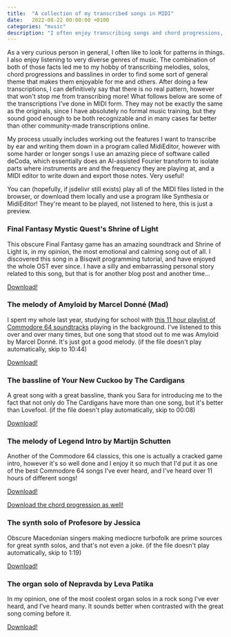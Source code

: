 ```yaml
---
title:  "A collection of my transcribed songs in MIDI"
date:   2022-08-22 00:00:00 +0100
categories: "music"
description: "I often enjoy transcribing songs and chord progressions, a small number of which I made into a post!"
---
```


<script src="https://cdn.jsdelivr.net/combine/npm/tone@14.7.58,npm/@magenta/music@1.22.1/es6/core.js,npm/focus-visible@5,npm/html-midi-player@1.4.0"></script>


As a very curious person in general, I often like to look for patterns in things. I also enjoy listening to very diverse genres of music. The combination of both of those facts led me to my hobby of transcribing melodies, solos, chord progressions and basslines in order to find some sort of general theme that makes them enjoyable for me and others. After doing a few transcriptions, I can definitively say that there is no real pattern, however that won't stop me from transcribing more! What follows below are some of the transcriptions I've done in MIDI form. They may not be exactly the same as the originals, since I have absolutely no formal music training, but they sound good enough to be both recognizable and in many cases far better than other community-made transcriptions online. 

My process usually includes working out the features I want to transcribe by ear and writing them down in a program called MidiEditor, however with some harder or longer songs I use an amazing piece of software called deCoda, which essentially does an AI-assisted Fourier transform to isolate parts where instruments are and the frequency they are playing at, and a MIDI editor to write down and export those notes. Very useful!

You can (hopefully, if jsdelivr still exists) play all of the MIDI files listed in the browser, or download them locally and use a program like Synthesia or MidiEditor! They're meant to be played, not listened to here, this is just a preview.


### Final Fantasy Mystic Quest's Shrine of Light
This obscure Final Fantasy game has an amazing soundtrack and Shrine of Light is, in my opinion, the most emotional and calming song out of all. I discovered this song in a Bisqwit programming tutorial, and have enjoyed the whole OST ever since. I have a silly and embarrassing personal story related to this song, but that is for another blog post and another time...

<midi-player src="{{ site.baseurl }}/midi/ffmq.mid" sound-font>
</midi-player>

<a href="{{ site.baseurl }}/midi/ffmq.mid">Download!</a>


### The melody of Amyloid by Marcel Donné (Mad)
I spent my whole last year, studying for school with <a href="https://youtu.be/U9Racui9jJI">this 11 hour playlist of Commodore 64 soundtracks</a> playing in the background. I've listened to this over and over many times, but one song that stood out to me was Amyloid by Marcel Donné. It's just got a good melody. (if the file doesn't play automatically, skip to 10:44)

<midi-player src="{{ site.baseurl }}/midi/c64.mid" sound-font>
</midi-player>

<a href="{{ site.baseurl }}/midi/c64.mid">Download!</a>


### The bassline of Your New Cuckoo by The Cardigans
A great song with a great bassline, thank you Sara for introducing me to the fact that not only do The Cardigans have more than one song, but it's better than Lovefool. (if the file doesn't play automatically, skip to 00:08)

<midi-player src="{{ site.baseurl }}/midi/your new cuckoo bas.mid" sound-font>
</midi-player>

<a href="{{ site.baseurl }}/midi/your new cuckoo bas.mid">Download!</a>


### The melody of Legend Intro by Martijn Schutten
Another of the Commodore 64 classics, this one is actually a cracked game intro, however it's so well done and I enjoy it so much that I'd put it as one of the best Commodore 64 songs I've ever heard, and I've heard over 11 hours of different songs!

<midi-player src="{{ site.baseurl }}/midi/legendintro intro melody.mid" sound-font>
</midi-player>

<a href="{{ site.baseurl }}/midi/legendintro intro melody.mid">Download!</a>

<a href="{{ site.baseurl }}/midi/legendintro chords.mid">Download the chord progression as well!</a>


### The synth solo of Profesore by Jessica
Obscure Macedonian singers making mediocre turbofolk are prime sources for great synth solos, and that's not even a joke. (if the file doesn't play automatically, skip to 1:19)

<midi-player src="{{ site.baseurl }}/midi/jessica_profesore_solo.mid" sound-font>
</midi-player>

<a href="{{ site.baseurl }}/midi/jessica_profesore_solo.mid">Download!</a>


### The organ solo of Nepravda by Leva Patika
In my opinion, one of the most coolest organ solos in a rock song I've ever heard, and I've heard many. It sounds better when contrasted with the great song coming before it. 

<midi-player src="{{ site.baseurl }}/midi/Leva Patika - Nepravda organ solo.mid" sound-font>
</midi-player>

<a href="{{ site.baseurl }}/midi/Leva Patika - Nepravda organ solo.mid">Download!</a>
